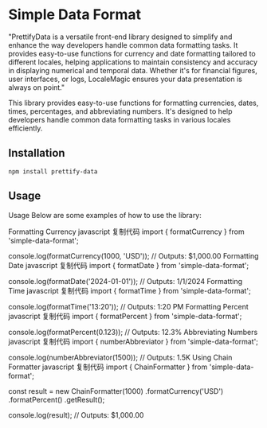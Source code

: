 
# Simple Data Format

"PrettifyData is a versatile front-end library designed to simplify and enhance the way developers handle common data formatting tasks. It provides easy-to-use functions for currency and date formatting tailored to different locales, helping applications to maintain consistency and accuracy in displaying numerical and temporal data. Whether it's for financial figures, user interfaces, or logs, LocaleMagic ensures your data presentation is always on point."

This library provides easy-to-use functions for formatting currencies, dates, times, percentages, and abbreviating numbers. It's designed to help developers handle common data formatting tasks in various locales efficiently.


## Installation

```
npm install prettify-data
```

## Usage

Usage
Below are some examples of how to use the library:

Formatting Currency
javascript
复制代码
import { formatCurrency } from 'simple-data-format';

console.log(formatCurrency(1000, 'USD')); // Outputs: $1,000.00
Formatting Date
javascript
复制代码
import { formatDate } from 'simple-data-format';

console.log(formatDate('2024-01-01')); // Outputs: 1/1/2024
Formatting Time
javascript
复制代码
import { formatTime } from 'simple-data-format';

console.log(formatTime('13:20')); // Outputs: 1:20 PM
Formatting Percent
javascript
复制代码
import { formatPercent } from 'simple-data-format';

console.log(formatPercent(0.123)); // Outputs: 12.3%
Abbreviating Numbers
javascript
复制代码
import { numberAbbreviator } from 'simple-data-format';

console.log(numberAbbreviator(1500)); // Outputs: 1.5K
Using Chain Formatter
javascript
复制代码
import { ChainFormatter } from 'simple-data-format';

const result = new ChainFormatter(1000)
  .formatCurrency('USD')
  .formatPercent()
  .getResult();

console.log(result); // Outputs: $1,000.00
```
